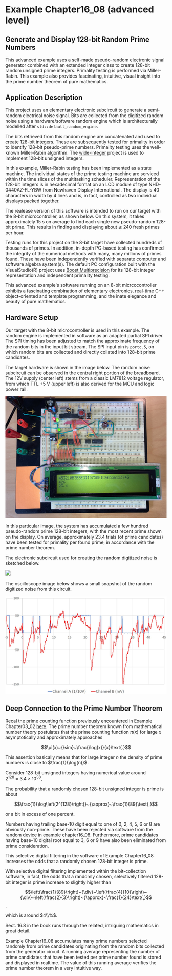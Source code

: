 # Example Chapter16_08 (advanced level)
## Generate and Display 128-bit Random Prime Numbers

This advanced example uses a self-made pseudo-random electronic
signal generator combined with an extended integer class
to create 128-bit random unsigned prime integers.
Primality testing is performed via Miller-Rabin.
This example also provides fascinating, intuitive,
visual insight into the prime number theorem
of pure mathematics.

## Application Description

This project uses an elementary electronic subcircuit
to generate a semi-random electrical noise signal.
Bits are collected from the digitized random noise
using a hardware/software random engine
which is architecturally modelled after `std::default_random_engine`.

The bits retrieved from this random engine
are concatenated and used to create 128-bit integers.
These are subsequently tested for primality
in order to identify 128-bit pseudo-prime numbers.
Primality testing uses the well-known Miller-Rabin algorithm.
The [wide-integer](https://github.com/ckormanyos/wide-integer)
project is used to implement 128-bit unsigned integers.

In this example, Miller-Rabin testing has been implemented as a state machine.
The individual states of the prime testing machine are serviced within the
time slices of the multitasking scheduler.
Representation of the 128-bit integers is in hexadecimal format
on an LCD module of type NHD-0440AZ-FL-YBW
from Newhaven Display International. The display
is 40 characters in width by 4 lines and is, in fact,
controlled as two individual displays packed together.

The realease version of this software is intended to run on our target
with the 8-bit microcontroller, as shown below.
On this system, it takes approximately $15~\text{s}$ on average
to find each single new pseudo-random 128-bit prime.
This results in finding and displaying about ${\lesssim}~240$
fresh primes per hour.

Testing runs for this project on the 8-bit target have collected
hundreds of thousands of primes. In addition, in-depth PC-based testing
has confirmed the integrity of the numerical methods
with many, many millions of primes found. These have been independently verified
with separate computer and software algebra system(s).
The default PC configuration built with the VisualStudio(R)
project uses
[Boost.Multiprecision](https://www.boost.org/doc/libs/1_81_0/libs/multiprecision/doc/html/index.html)
for its 128-bit integer representation and independent primality testing.

This advanced example's software running on an 8-bit micrcocontroller
exhibits a fascinating combination of elementary electronics,
real-time C++ object-oriented and template programming,
and the inate elegance and beauty of pure mathematics.

## Hardware Setup

Our target with the 8-bit microcontroller is used in this example.
The random engine is implemented in software as an adapted
partial SPI driver. The SPI timing has been adjusted to match
the approximate frequency of the random bits in the input bit stream.
The SPI input pin is `portc.5`, on which
random bits are collected and directly collated into 128-bit prime candidates.

The target hardware is shown in the image below.
The random noise subcircuit can be observed in the central right portion
of the breadboard. The 12V supply (center left) stems from a classic LM7812
voltage regulator, from which TTL $+5~\text{V}$ (upper left) is also derived for
the MCU and logic power rail.

![](./images/board16_08.jpg)

In this particular image,
the system has accumulated a few hundred pseudo-random prime
128-bit integers, with the most recent prime shown on the display.
On average, approximately $23.4$ trials (of prime candidates)
have been tested for primality per found prime, in accordance
with the prime number theorem.

The electronic subcircuit used for creating the random digitized noise
is sketched below.

![](./images/circuit16_08.svg)

The oscilloscope image below shows a small snapshot
of the random digitized noise from this circuit.

![](./images/signal16_08.jpg)

## Deep Connection to the Prime Number Theorem

Recal the prime counting function
previously encountered in Example Chapter03_02
[here](https://github.com/ckormanyos/real-time-cpp/tree/master/examples/chapter03_02#prime-counting-function).
The prime number theorem known from mathematical number theory
postulates that the prime counting function $\pi(x)$ for large $x$
asymptotically and approximately approaches

$$\pi(x)~{\sim}~\frac{\log(x)}{x}\text{.}$$

This assertion basically means that
for large integer $n$ the density of prime numbers is close to
$\frac{1}{\log(n)}$.

Consider 128-bit unsigned integers having numerical value around
$2^{128}~{\approx}~{3.4}{\times}10^{38}$.

The probability that a randomly chosen 128-bit unsigned integer is prime is about

$$\frac{1}{\log\left(2^{128}\right)}~{\approx}~\frac{1}{89}\text{,}$$

or a bit in excess of one percent.

Numbers having trailing base-10 digit equal to one of
$0$, $2$, $4$, $5$, $6$ or $8$
are obviously non-prime. These have been rejected via software
from the random device in example chapter16_08.
Furthermore, prime candidates having base-10 digital root
equal to $3$, $6$ or $9$ have also been eliminated from prime consideration.

This selective digital filtering in the software of Example Chapter16_08
increases the odds that a randomly chosen
128-bit integer is prime.

With selective digital filtering implemented within
the bit-collection software, in fact,
the odds that a randomly chosen, selectively filtered
128-bit integer is prime increase to slightly higher than

$$\left(\frac{1}{89}\right)~{\div}~\left(\frac{4}{10}\right)~{\div}~\left(\frac{2}{3}\right)~{\approx}~\frac{1}{24}\text{,}$$,

which is around $4\\%$.

Sect. 16.8 in the book runs through
the related, intriguing mathematics in great detail.

Example Chapter16_08 accumulates many prime numbers
selected randomly from prime candidates originating from the random bits
collected from the generator circuit.
A running average representing the number of prime candidates
that have been tested per prime number found is stored
and displayed in realtime. The value of this running average
verifies the prime number theorem in a very intuitive way.
